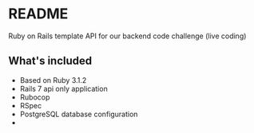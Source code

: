 # README

Ruby on Rails template API for our backend code challenge (live coding)

## What's included

- Based on Ruby 3.1.2
- Rails 7 api only application
- Rubocop
- RSpec
- PostgreSQL database configuration
- 
